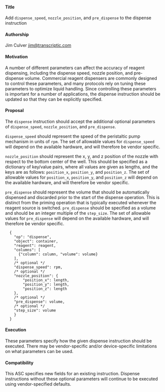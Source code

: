 ﻿#### **Title**
Add `dispense_speed`, `nozzle_position`, and `pre_dispense` to the dispense instruction


#### **Authorship**
Jim Culver <jim@transcriptic.com>


#### **Motivation**
A number of different parameters can affect the accuracy of reagent dispensing, including the dispense speed, nozzle position, and pre-dispense volume. Commercial reagent dispensers are commonly designed to control these parameters, and many protocols rely on tuning these parameters to optimize liquid handling. Since controlling these parameters is important for a number of applications, the dispense instruction should be updated so that they can be explicitly specified.


#### **Proposal**
The `dispense` instruction should accept the additional optional parameters of `dispense_speed`, `nozzle_position`, and `pre_dispense`.


`dispense_speed` should represent the speed of the peristaltic pump mechanism in units of `rpm`. The set of allowable values for `dispense_speed` will depend on the available hardware, and will therefore be vendor specific.


`nozzle_position` should represent the x, y, and z position of the nozzle with respect to the bottom center of the well. This should be specified as a dictionary of key/value pairs, where all values are given as lengths, and the keys are as follows: `position_x`, `position_y`, and `position_z`. The set of allowable values for `position_x`, `position_y`, and `position_z` will depend on the available hardware, and will therefore be vendor specific.


`pre_dispense` should represent the volume that should be automatically dispensed and discarded prior to the start of the dispense operation. This is distinct from the priming operation that is typically executed whenever the reagent source is switched. `pre_dispense` should be specified as a volume and should be an integer multiple of the `step_size`. The set of allowable values for `pre_dispense` will depend on the available hardware, and will therefore be vendor specific.


```
  {
    "op": "dispense",
    "object": container,
    "reagent": reagent,
    "columns": [
      {"column": column, "volume": volume}
    ],
    /* optional */
    "dispense_speed": rpm,
    /* optional */
    "nozzle_position": {
        "position_x": length,
        "position_y": length,
        "position_z": length
    },
    /* optional */
    "pre_dispense": volume,
    /* optional */
    "step_size": volume
    }
  }
```


#### **Execution**
These parameters specify how the given dispense instruction should be executed. There may be vendor-specific and/or device-specific limitations on what parameters can be used.


#### **Compatibility**
This ASC specifies new fields for an existing instruction. Dispense instructions without these optional parameters will continue to be executed using vendor-specified defaults.

